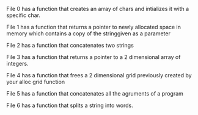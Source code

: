 File 0 has a function that creates an array of chars and intializes it with a specific char.

File 1 has a function that returns a pointer to  newly allocated space in memory which contains a copy of the stringgiven as a parameter

File 2 has a function that concatenates two strings

File 3 has a function that returns a pointer to a 2 dimensional array of integers.

File 4 has a function that frees a 2 dimensional grid previously created by your alloc grid function

File 5 has a function that concatenates all the agruments of a program

File 6 has a function that splits a string into words.
